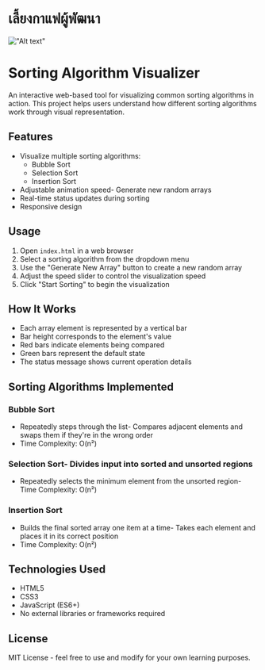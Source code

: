 # เลี้ยงกาแฟผู้พัฒนา

!["Alt text"](https://warathepj.github.io/js-ai-gallery/public/image/promptpay-20.png)

# Sorting Algorithm Visualizer

An interactive web-based tool for visualizing common sorting algorithms in action. This project helps users understand how different sorting algorithms work through visual representation.

## Features

- Visualize multiple sorting algorithms:
  - Bubble Sort
  - Selection Sort
  - Insertion Sort
- Adjustable animation speed- Generate new random arrays
- Real-time status updates during sorting
- Responsive design

## Usage

1. Open `index.html` in a web browser
2. Select a sorting algorithm from the dropdown menu
3. Use the "Generate New Array" button to create a new random array
4. Adjust the speed slider to control the visualization speed
5. Click "Start Sorting" to begin the visualization

## How It Works

- Each array element is represented by a vertical bar
- Bar height corresponds to the element's value
- Red bars indicate elements being compared
- Green bars represent the default state
- The status message shows current operation details

## Sorting Algorithms Implemented

### Bubble Sort

- Repeatedly steps through the list- Compares adjacent elements and swaps them if they're in the wrong order
- Time Complexity: O(n²)

### Selection Sort- Divides input into sorted and unsorted regions

- Repeatedly selects the minimum element from the unsorted region- Time Complexity: O(n²)

### Insertion Sort

- Builds the final sorted array one item at a time- Takes each element and places it in its correct position
- Time Complexity: O(n²)

## Technologies Used

- HTML5
- CSS3
- JavaScript (ES6+)
- No external libraries or frameworks required

## License

MIT License - feel free to use and modify for your own learning purposes.
